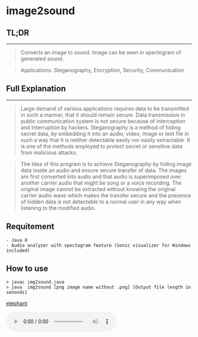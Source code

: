# image2sound

  
## TL;DR
---
>Converts an image to sound. Image can be seen in spectogram of generated sound. 

>Applications: Steganography, Encryption, Security, Communication
  
## Full Explanation
---
>Large demand of various applications requires data to be transmitted in such a manner, that it should remain secure. Data transmission in public communication system is not secure because of interception and Interruption by hackers. Steganography is a method of hiding secret data, by embedding it into an audio, video, image or text file in such a way that it is neither detectable easily nor easily extractable. It is one of the methods employed to protect secret or sensitive data from malicious attacks.

>The Idea of this program is to achieve Steganography by hiding image data inside an audio and ensure secure transfer of data. The images are first converted into audio and that audio is superimposed over another carrier audio that might be song or a voice recording. The original image cannot be extracted without knowing the original carrier audio wave which makes the transfer secure and the presence of hidden data is not detectable to a normal user in any way when listening to the modified audio.

## Requitement
``` 
- Java 8
- Audio analyzer with spectogram feature (Sonic visualizer for Windows included)
```
## How to use
``` 
> javac img2sound.java
> java  img2sound [png image name without .png] [Output file length in senonds]
```

[elephant](/out.wav)

<audio controls=true src="/out.wav"/>
